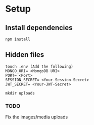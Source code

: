 # Setup

## Install dependencies
```text
npm install
```

## Hidden files
```text
touch .env (Add the following)
MONGO_URI= <MongoDB URI>
PORT= <Port>
SESSION_SECRET= <Your-Session-Secret>
JWT_SECRET= <Your-JWT-Secret>

mkdir uploads
```

### TODO
Fix the images/media uploads